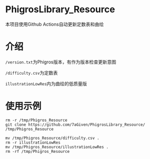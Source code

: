 # PhigrosLibrary_Resource
本项目使用Github Actions自动更新定数表和曲绘
# 介绍

`/version.txt`为Phigros版本，有作为版本检查更新意图

`/difficulty.csv`为定数表

`illustrationLowRes`内为曲绘的低质量版

# 使用示例
```shell
rm -r /tmp/Phigros_Resource
git clone https://github.com/7aGiven/PhigrosLibrary_Resource/ /tmp/Phigros_Resource

mv /tmp/Phigros_Resource/difficulty.csv .
rm -r illustrationLowRes
mv /tmp/Phigros_Resource/illustrationLowRes .
rm -rf /tmp/Phigros_Resource
```
